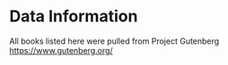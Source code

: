 # Data Information
All books listed here were pulled from Project Gutenberg
https://www.gutenberg.org/


